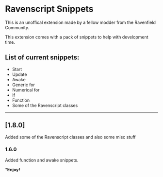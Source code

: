 # Ravenscript Snippets

This is an unoffical extension made by a fellow modder from the Ravenfield Community.

This extension comes with a pack of snippets to help with development time.

## List of current snippets:

 - Start
 - Update
 - Awake
 - Generic for
 - Numerical for
 - If
 - Function
 - Some of the Ravenscript classes

----------------------------------------------------------------------------------------------

## [1.8.0]

Added some of the Ravenscript classes and also some misc stuff


### 1.6.0

Added function and awake snippets.


***Enjoy!**
